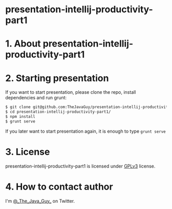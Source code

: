 # presentation-intellij-productivity-part1

# 1. About presentation-intellij-productivity-part1
# 2. Starting presentation
If you want to start presentation, please clone the repo, install dependencies and run grunt:
```bash
$ git clone git@github.com:TheJavaGuy/presentation-intellij-productivity-part1.git
$ cd presentation-intellij-productivity-part1/
$ npm install
$ grunt serve
```
If you later want to start presentation again, it is enough to type `grunt serve`
# 3. License
presentation-intellij-productivity-part1 is licensed under [GPLv3][gpl] license.
# 4. How to contact author
I'm [@\_The\_Java\_Guy\_][twitterhandle] on Twitter.

[gpl]: https://www.gnu.org/licenses/gpl-3.0.html
[twitterhandle]: https://twitter.com/_The_Java_Guy_
